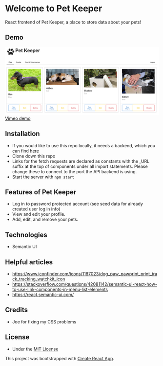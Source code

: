 # Welcome to Pet Keeper

React frontend of Pet Keeper, a place to store data about your pets!

## Demo

![Pet Keeper screenshot](public/pet_keeper_screenshot.png)
[Vimeo demo](https://vimeo.com/348980761)

## Installation
* If you would like to use this repo locally, it needs a backend, which you can find [here](https://github.com/Mera-Stackhouse/pet-keeper-backend)
* Clone down this repo
* Links for the fetch requests are declared as constants with the \_URL suffix at the top of components under all import statements. Please change these to connect to the port the API backend is using.
* Start the server with ```npm start```

## Features of Pet Keeper
* Log in to password protected account (see seed data for already created user log in info)
* View and edit your profile.
* Add, edit, and remove your pets.

## Technologies
* Semantic UI

## Helpful articles
* https://www.iconfinder.com/icons/1187023/dog_paw_pawprint_print_track_tracking_watchkit_icon
* https://stackoverflow.com/questions/42081142/semantic-ui-react-how-to-use-link-components-in-menu-list-elements
* https://react.semantic-ui.com/

## Credits
* Joe for fixing my CSS problems

## License

* Under the [MIT License](docs/LICENSE.md)

This project was bootstrapped with [Create React App](https://github.com/facebook/create-react-app).
